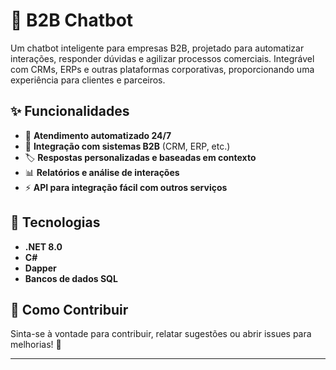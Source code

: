 # 🤖 B2B Chatbot  

Um chatbot inteligente para empresas B2B, projetado para automatizar interações, responder dúvidas e agilizar processos comerciais. Integrável com CRMs, ERPs e outras plataformas corporativas, proporcionando uma experiência para clientes e parceiros.  

## ✨ Funcionalidades  
- 📌 **Atendimento automatizado 24/7**  
- 🔗 **Integração com sistemas B2B** (CRM, ERP, etc.)  
- 🏷️ **Respostas personalizadas e baseadas em contexto**  
- 📊 **Relatórios e análise de interações**  
- ⚡ **API para integração fácil com outros serviços**  

## 🚀 Tecnologias  
- **.NET 8.0**  
- **C#**  
- **Dapper** 
- **Bancos de dados SQL**  

## 📌 Como Contribuir  
Sinta-se à vontade para contribuir, relatar sugestões ou abrir issues para melhorias! 🚀  

---
